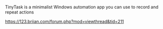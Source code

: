 TinyTask is a minimalist Windows automation app you can use to record and repeat actions

https://123.briian.com/forum.php?mod=viewthread&tid=211